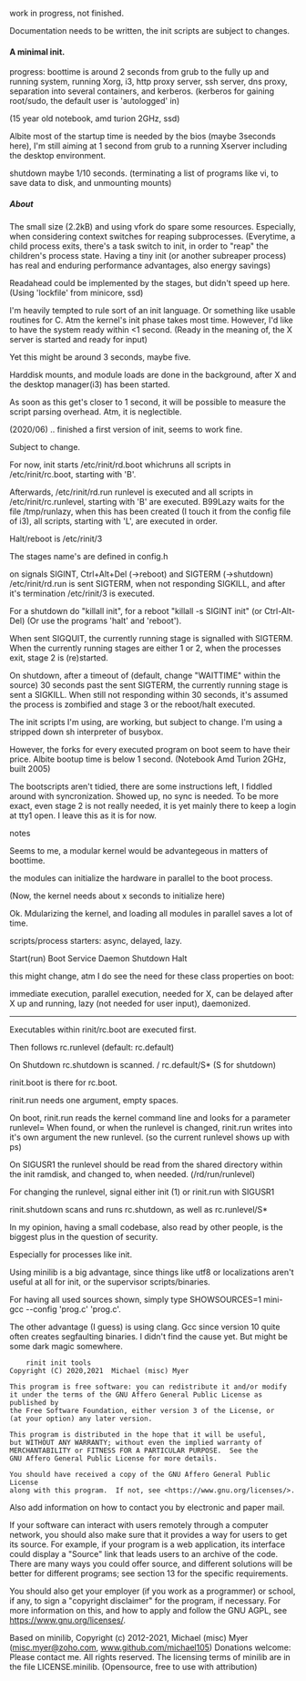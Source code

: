 work in progress, not finished.

Documentation needs to be written,
the init scripts are subject to changes.


#### A minimal init. 

progress: boottime is around 2 seconds from grub to the fully up and running system,
running Xorg, i3, http proxy server, ssh server, dns proxy, separation into several containers,
and kerberos. (kerberos for gaining root/sudo, the default user is 'autologged' in)

(15 year old notebook, amd turion 2GHz, ssd)

Albite most of the startup time is needed by the bios (maybe 3seconds here),
I'm still aiming at 1 second from grub to a running Xserver including the desktop environment.


shutdown maybe 1/10 seconds. 
(terminating a list of programs like vi, to save data to disk,
and unmounting mounts)

##### About

The small size (2.2kB) and using vfork do spare some resources.
Especially, when considering context switches for reaping subprocesses.
(Everytime, a child process exits, there's a task switch to init,
in order to "reap" the children's process state.
Having a tiny init (or another subreaper process) has real and enduring performance advantages,
also energy savings)

Readahead could be implemented by the stages,
but didn't speed up here. (Using 'lockfile' from minicore, ssd)

I'm heavily tempted to rule sort of an init language.
Or something like usable routines for C.
Atm the kernel's init phase takes most time.
However, I'd like to have the system ready within <1 second.
(Ready in the meaning of, the X server is started and ready for input)

Yet this might be around 3 seconds, maybe five.

Harddisk mounts, and module loads are done in the background,
after X and the desktop manager(i3) has been started.

As soon as this get's closer to 1 second, it will be possible 
to measure the script parsing overhead.
Atm, it is neglectible.




(2020/06)
.. finished a first version of init, seems to work fine.

Subject to change.

For now, init starts 
/etc/rinit/rd.boot
whichruns all scripts in /etc/rinit/rc.boot, starting with 'B'.

Afterwards, 
/etc/rinit/rd.run runlevel
is executed and all scripts in /etc/rinit/rc.runlevel,
starting with 'B' are executed.
B99Lazy waits for the file /tmp/runlazy,
when this has been created (I touch it from the config file of i3),
all scripts, starting with 'L', are executed in order.

Halt/reboot is /etc/rinit/3

The stages name's are defined in config.h


on signals SIGINT, Ctrl+Alt+Del (->reboot) and SIGTERM (->shutdown)
/etc/rinit/rd.run is sent SIGTERM, when not responding SIGKILL,
and after it's termination
/etc/rinit/3 is executed.


For a shutdown do "killall init",
for a reboot "killall -s SIGINT init" (or Ctrl-Alt-Del)
(Or use the programs 'halt' and 'reboot').

When sent SIGQUIT, the currently running stage is signalled with SIGTERM.
When the currently running stages are either 1 or 2, when the processes exit,
stage 2 is (re)started.

On shutdown, after a timeout of (default, change "WAITTIME" within the source) 
30 seconds past the sent SIGTERM,
the currently running stage is sent a SIGKILL.
When still not responding within 30 seconds, 
it's assumed the process is zombified and stage 3 or
the reboot/halt executed.


The init scripts I'm using, are working, but subject to change.
I'm using a stripped down sh interpreter of busybox.

However, the forks for every executed program on boot seem to have their price.
Albite bootup time is below 1 second. (Notebook Amd Turion 2GHz, built 2005)

The bootscripts aren't tidied, there are some instructions left, 
I fiddled around with syncronization.
Showed up, no sync is needed.
To be more exact, even stage 2 is not really needed,
it is yet mainly there to keep a login at tty1 open.
I leave this as it is for now.



notes

Seems to me, a modular kernel would be advantegeous in matters of boottime.

the modules can initialize the hardware in parallel to the boot process.

(Now, the kernel needs about x seconds to initialize here)

Ok. Mdularizing the kernel, and loading
all modules in parallel saves a lot of time.


scripts/process starters: async, delayed, lazy.

Start(run)   Boot
Service      Daemon
Shutdown     Halt

this might change, atm I do see the need for these class properties on boot:

immediate execution,
parallel execution,
needed for X,
can be delayed after X up and running,
lazy (not needed for user input),
daemonized.



---- 


Executables within rinit/rc.boot are 
executed first.

Then follows rc.runlevel (default: rc.default)

On Shutdown rc.shutdown is scanned.
 / rc.default/S\* (S for shutdown)


rinit.boot is there for rc.boot.



rinit.run needs one argument, 
empty spaces.

On boot, rinit.run reads the kernel command line
and looks for a parameter runlevel= 
When found, or 
when the runlevel is changed,
 rinit.run writes into it's own argument the new runlevel.
 (so the current runlevel shows up with ps)

On SIGUSR1 the runlevel should be read from the shared directory within the init ramdisk,
and changed to, when needed.
 (/rd/run/runlevel)

 For changing the runlevel, 
 signal either init (1) or rinit.run with SIGUSR1





rinit.shutdown scans and runs rc.shutdown,
as well as rc.runlevel/S\*




In my opinion, having a small codebase, also read by other people, 
is the biggest plus in the question of security.

Especially for processes like init.

Using minilib is a big advantage, since things like utf8 or localizations
aren't useful at all for init, or the supervisor scripts/binaries.


For having all used sources shown, simply type SHOWSOURCES=1 mini-gcc --config 'prog.c' 'prog.c'.

The other advantage (I guess) is using clang.
Gcc since version 10 quite often creates segfaulting binaries.
I didn't find the cause yet. But might be some dark magic somewhere.




		rinit init tools
    Copyright (C) 2020,2021  Michael (misc) Myer

    This program is free software: you can redistribute it and/or modify
    it under the terms of the GNU Affero General Public License as published by
    the Free Software Foundation, either version 3 of the License, or
    (at your option) any later version.

    This program is distributed in the hope that it will be useful,
    but WITHOUT ANY WARRANTY; without even the implied warranty of
    MERCHANTABILITY or FITNESS FOR A PARTICULAR PURPOSE.  See the
    GNU Affero General Public License for more details.

    You should have received a copy of the GNU Affero General Public License
    along with this program.  If not, see <https://www.gnu.org/licenses/>.

Also add information on how to contact you by electronic and paper mail.

  If your software can interact with users remotely through a computer
network, you should also make sure that it provides a way for users to
get its source.  For example, if your program is a web application, its
interface could display a "Source" link that leads users to an archive
of the code.  There are many ways you could offer source, and different
solutions will be better for different programs; see section 13 for the
specific requirements.

  You should also get your employer (if you work as a programmer) or school,
if any, to sign a "copyright disclaimer" for the program, if necessary.
For more information on this, and how to apply and follow the GNU AGPL, see
<https://www.gnu.org/licenses/>.


Based on minilib,
Copyright (c) 2012-2021, Michael (misc) Myer
(misc.myer@zoho.com, www.github.com/michael105)
Donations welcome: Please contact me.
All rights reserved.
The licensing terms of minilib are in the file LICENSE.minilib.
(Opensource, free to use with attribution)




